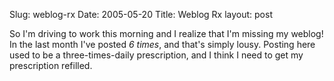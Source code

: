 Slug: weblog-rx
Date: 2005-05-20
Title: Weblog Rx
layout: post

So I&#39;m driving to work this morning and I realize that I&#39;m missing my weblog! In the last month I&#39;ve posted *6 times*, and that&#39;s simply lousy. Posting here used to be a three-times-daily prescription, and I think I need to get my prescription refilled.
